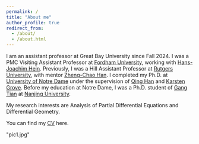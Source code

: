 ```yaml
---
permalink: /
title: "About me"
author_profile: true
redirect_from: 
  - /about/
  - /about.html
---
```


I am an assistant professor at Great Bay University since Fall 2024. I was a PMC Visiting Assistant Professor at [Fordham University](https://www.fordham.edu/academics/departments/mathematics/), working with [Hans-Joachim Hein](https://www.uni-muenster.de/FB10/Service/show_perspage.shtml?id=1521). Previously, I was a Hill Assistant Professor at [Rutgers University](https://www.math.rutgers.edu/), with mentor [Zheng-Chao Han](https://www.math.rutgers.edu/component/comprofiler/userprofile/zchan?Itemid=711). I completed my Ph.D. at [University of Notre Dame](https://math.nd.edu/) under the supervision of [Qing Han](https://math.nd.edu/) and [Karsten Grove](https://math.nd.edu/people/faculty/karsten-grove/). Before my education at Notre Dame, I was a Ph.D. student of [Gang Tian](https://www.math.princeton.edu/people/gang-tian) at [Nanjing University](https://www.nju.edu.cn/).

My research interests are Analysis of Partial Differential Equations and Differential Geometry. 

You can find my [CV](https://drive.weixin.qq.com/s?k=AFoAdgcsACgi48Mg1y) here.

"pic1.jpg"
